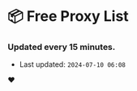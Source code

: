 # :package: Free Proxy List
### Updated every 15 minutes.

- Last updated: `2024-07-10 06:08`

:heart:
